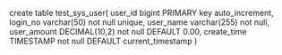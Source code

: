 create table test_sys_user(
	user_id bigint PRIMARY key auto_increment,
	login_no varchar(50) not null unique,
	user_name varchar(255) not null,
	user_amount DECIMAL(10,2) not null DEFAULT 0.00,
	create_time TIMESTAMP not null DEFAULT current_timestamp
)